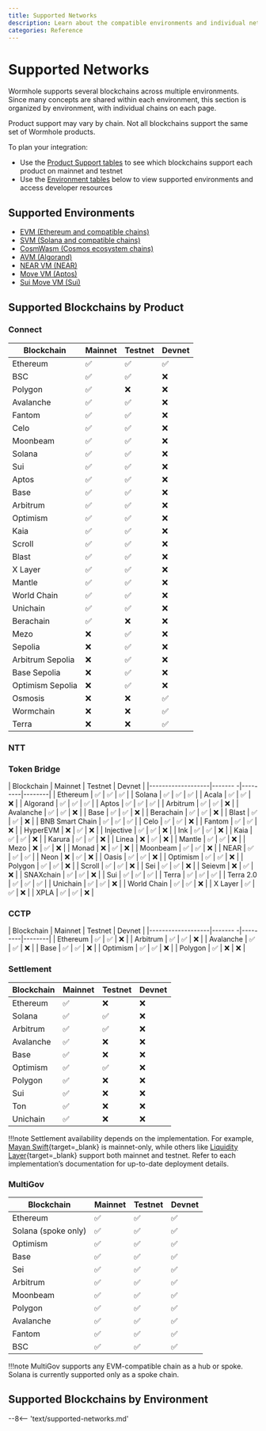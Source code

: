 ```yaml
---
title: Supported Networks
description: Learn about the compatible environments and individual networks that Wormhole supports. Readers can click on each of the blockchain logos for more information.
categories: Reference
---
```


# Supported Networks

Wormhole supports several blockchains across multiple environments. Since many concepts are shared within each environment, this section is organized by environment, with individual chains on each page.

Product support may vary by chain. Not all blockchains support the same set of Wormhole products.

To plan your integration:

 - Use the [Product Support tables](#supported-blockchains-by-product) to see which blockchains support each product on mainnet and testnet
 - Use the [Environment tables](#supported-blockchains-by-environment) below to view supported environments and access developer resources

## Supported Environments

- [EVM (Ethereum and compatible chains)](#evm)
- [SVM (Solana and compatible chains)](#svm)
- [CosmWasm (Cosmos ecosystem chains)](#cosmwasm)
- [AVM (Algorand)](#avm)
- [NEAR VM (NEAR)](#near-vm)
- [Move VM (Aptos)](#move-vm)
- [Sui Move VM (Sui)](#sui-move-vm)

## Supported Blockchains by Product

### Connect

| Blockchain        | Mainnet | Testnet | Devnet |
|-------------------|---------|---------|--------|
| Ethereum          | ✅      | ✅      | ✅      |
| BSC               | ✅      | ✅      | ❌      |
| Polygon           | ✅      | ❌      | ❌      |
| Avalanche         | ✅      | ✅      | ❌      |
| Fantom            | ✅      | ✅      | ❌      |
| Celo              | ✅      | ✅      | ❌      |
| Moonbeam          | ✅      | ✅      | ❌      |
| Solana            | ✅      | ✅      | ❌      |
| Sui               | ✅      | ✅      | ❌      |
| Aptos             | ✅      | ✅      | ❌      |
| Base              | ✅      | ✅      | ❌      |
| Arbitrum          | ✅      | ✅      | ❌      |
| Optimism          | ✅      | ✅      | ❌      |
| Kaia              | ✅      | ✅      | ❌      |
| Scroll            | ✅      | ✅      | ❌      |
| Blast             | ✅      | ✅      | ❌      |
| X Layer           | ✅      | ✅      | ❌      |
| Mantle            | ✅      | ✅      | ❌      |
| World Chain       | ✅      | ✅      | ❌      |
| Unichain          | ✅      | ✅      | ❌      |
| Berachain         | ✅      | ❌      | ❌      |
| Mezo              | ❌      | ✅      | ❌      |
| Sepolia           | ❌      | ✅      | ❌      |
| Arbitrum Sepolia  | ❌      | ✅      | ❌      |
| Base Sepolia      | ❌      | ✅      | ❌      |
| Optimism Sepolia  | ❌      | ✅      | ❌      |
| Osmosis           | ❌      | ❌      | ✅      |
| Wormchain         | ❌      | ❌      | ✅      |
| Terra             | ❌      | ❌      | ✅      |

### NTT

### Token Bridge

| Blockchain        | Mainnet | Testnet | Devnet |
|-------------------|------- -|---------|--------|
| Ethereum          | ✅      | ✅       | ✅      |
| Solana            | ✅      | ✅       | ✅      |
| Acala             | ✅      | ✅       | ❌      |
| Algorand          | ✅      | ✅       | ✅      |
| Aptos             | ✅      | ✅       | ✅      |
| Arbitrum          | ✅      | ✅       | ❌      |
| Avalanche         | ✅      | ✅       | ❌      |
| Base              | ✅      | ✅       | ❌      |
| Berachain         | ✅      | ✅       | ❌      |
| Blast             | ✅      | ✅       | ❌      |
| BNB Smart Chain   | ✅      | ✅       | ✅      |
| Celo              | ✅      | ✅       | ❌      |
| Fantom            | ✅      | ✅       | ❌      |
| HyperEVM          | ❌      | ✅       | ❌      |
| Injective         | ✅      | ✅       | ❌      |
| Ink               | ✅      | ✅       | ❌      |
| Kaia              | ✅      | ✅       | ❌      |
| Karura            | ✅      | ✅       | ❌      |
| Linea             | ❌      | ✅       | ❌      |
| Mantle            | ✅      | ✅       | ❌      |
| Mezo              | ❌      | ✅       | ❌      |
| Monad             | ❌      | ✅       | ❌      |
| Moonbeam          | ✅      | ✅       | ❌      |
| NEAR              | ✅      | ✅       | ✅      |
| Neon              | ❌      | ✅       | ❌      |
| Oasis             | ✅      | ✅       | ❌      |
| Optimism          | ✅      | ✅       | ❌      |
| Polygon           | ✅      | ✅       | ❌      |
| Scroll            | ✅      | ✅       | ❌      |
| Sei               | ✅      | ✅       | ❌      |
| Seievm            | ❌      | ✅       | ❌      |
| SNAXchain         | ✅      | ✅       | ❌      |
| Sui               | ✅      | ✅       | ✅      |
| Terra             | ✅      | ✅       | ✅      |
| Terra 2.0         | ✅      | ✅       | ✅      |
| Unichain          | ✅      | ✅       | ❌      |
| World Chain       | ✅      | ✅       | ❌      |
| X Layer           | ✅      | ✅       | ❌      |
| XPLA              | ✅      | ✅       | ❌      |

### CCTP

| Blockchain        | Mainnet | Testnet | Devnet |
|-------------------|------- -|---------|--------|
| Ethereum          | ✅      | ✅       | ❌      |
| Arbitrum          | ✅      | ✅       | ❌      |
| Avalanche         | ✅      | ✅       | ❌      |
| Base              | ✅      | ✅       | ❌      |
| Optimism          | ✅      | ✅       | ❌      |
| Polygon           | ✅      | ❌       | ❌      |

### Settlement

| Blockchain        | Mainnet | Testnet | Devnet |
|-------------------|---------|---------|--------|
| Ethereum          | ✅      | ❌      | ❌      |
| Solana            | ✅      | ✅      | ❌      |
| Arbitrum          | ✅      | ✅      | ❌      |
| Avalanche         | ✅      | ❌      | ❌      |
| Base              | ✅      | ❌      | ❌      |
| Optimism          | ✅      | ✅      | ❌      |
| Polygon           | ✅      | ❌      | ❌      |
| Sui               | ✅      | ❌      | ❌      |
| Ton               | ✅      | ❌      | ❌      |
| Unichain          | ✅      | ❌      | ❌      |

!!!note
    Settlement availability depends on the implementation. For example, [Mayan Swift](/docs/learn/transfers/settlement/architecture/#mayan-swift){target=\_blank} is mainnet-only, while others like [Liquidity Layer](/docs/learn/transfers/settlement/architecture/#wormhole-liquidity-layer){target=\_blank} support both mainnet and testnet. Refer to each implementation’s documentation for up-to-date deployment details.

### MultiGov

| Blockchain          | Mainnet | Testnet | Devnet |
|---------------------|---------|---------|--------|
| Ethereum            | ✅      | ✅      | ✅      |
| Solana (spoke only) | ✅      | ✅      | ✅      |
| Optimism            | ✅      | ✅      | ✅      |
| Base                | ✅      | ✅      | ✅      |
| Sei                 | ✅      | ✅      | ✅      |
| Arbitrum            | ✅      | ✅      | ✅      |
| Moonbeam            | ✅      | ✅      | ✅      |
| Polygon             | ✅      | ✅      | ✅      |
| Avalanche           | ✅      | ✅      | ✅      |
| Fantom              | ✅      | ✅      | ✅      |
| BSC                 | ✅      | ✅      | ✅      |

!!!note
    MultiGov supports any EVM-compatible chain as a hub or spoke. Solana is currently supported only as a spoke chain.

## Supported Blockchains by Environment

--8<-- 'text/supported-networks.md'
